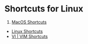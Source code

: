 # Shortcuts for Linux

1. [MacOS Shortcuts](./macos-shortcuts.md)
* [Linux Shortcuts](./Linux_Shortcuts.md)
* [VI | VIM Shortcuts](./vim.md)
